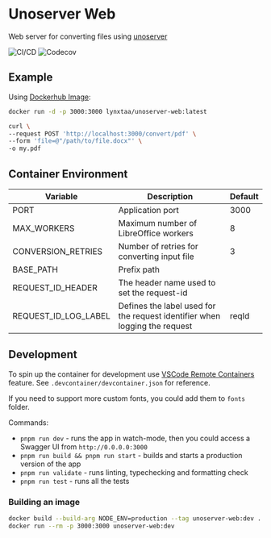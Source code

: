 # Unoserver Web

Web server for converting files using [unoserver](https://github.com/unoconv/unoserver)

![CI/CD](https://github.com/lynxtaa/unoserver-web/workflows/CI/CD/badge.svg)
![Codecov](https://img.shields.io/codecov/c/github/lynxtaa/unoserver-web)

## Example

Using [Dockerhub Image](https://hub.docker.com/r/lynxtaa/unoserver-web):

```sh
docker run -d -p 3000:3000 lynxtaa/unoserver-web:latest

curl \
--request POST 'http://localhost:3000/convert/pdf' \
--form 'file=@"/path/to/file.docx"' \
-o my.pdf
```

## Container Environment

| Variable             | Description                                                                | Default |
| -------------------- | -------------------------------------------------------------------------- | ------- |
| PORT                 | Application port                                                           | 3000    |
| MAX_WORKERS          | Maximum number of LibreOffice workers                                      | 8       |
| CONVERSION_RETRIES   | Number of retries for converting input file                                | 3       |
| BASE_PATH            | Prefix path                                                                |         |
| REQUEST_ID_HEADER    | The header name used to set the request-id                                 |         |
| REQUEST_ID_LOG_LABEL | Defines the label used for the request identifier when logging the request | reqId   |

## Development

To spin up the container for development use [VSCode Remote Containers](https://code.visualstudio.com/docs/devcontainers/containers) feature. See `.devcontainer/devcontainer.json` for reference.

If you need to support more custom fonts, you could add them to `fonts` folder.

Commands:

- `pnpm run dev` - runs the app in watch-mode, then you could access a Swagger UI from `http://0.0.0.0:3000`
- `pnpm run build && pnpm run start` - builds and starts a production version of the app
- `pnpm run validate` - runs linting, typechecking and formatting check
- `pnpm run test` - runs all the tests

### Building an image

```sh
docker build --build-arg NODE_ENV=production --tag unoserver-web:dev .
docker run --rm -p 3000:3000 unoserver-web:dev
```
